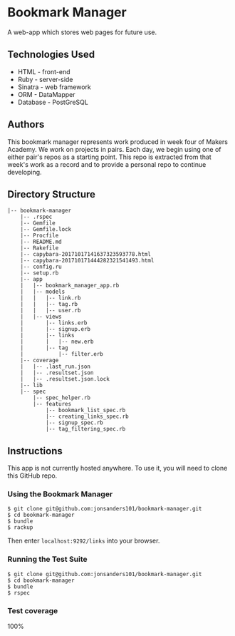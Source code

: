 Bookmark Manager
===============================

A web-app which stores web pages for future use.

## Technologies Used

* HTML - front-end
* Ruby - server-side
* Sinatra - web framework
* ORM - DataMapper
* Database - PostGreSQL

## Authors

This bookmark manager represents work produced in week four of Makers Academy. We work on projects in pairs. Each day, we begin using one of either pair's repos as a starting point. This repo is extracted from that week's work as a record and to provide a personal repo to continue developing.

## Directory Structure

```
|-- bookmark-manager
    |-- .rspec
    |-- Gemfile
    |-- Gemfile.lock
    |-- Procfile
    |-- README.md
    |-- Rakefile
    |-- capybara-20171017141637323593778.html
    |-- capybara-201710171444282321541493.html
    |-- config.ru
    |-- setup.rb
    |-- app
    |   |-- bookmark_manager_app.rb
    |   |-- models
    |   |   |-- link.rb
    |   |   |-- tag.rb
    |   |   |-- user.rb
    |   |-- views
    |       |-- links.erb
    |       |-- signup.erb
    |       |-- links
    |       |   |-- new.erb
    |       |-- tag
    |           |-- filter.erb
    |-- coverage
    |   |-- .last_run.json
    |   |-- .resultset.json
    |   |-- .resultset.json.lock
    |-- lib
    |-- spec
        |-- spec_helper.rb
        |-- features
            |-- bookmark_list_spec.rb
            |-- creating_links_spec.rb
            |-- signup_spec.rb
            |-- tag_filtering_spec.rb
```

## Instructions

This app is not currently hosted anywhere. To use it, you will need to clone this GitHub repo.

### Using the Bookmark Manager

```
$ git clone git@github.com:jonsanders101/bookmark-manager.git
$ cd bookmark-manager
$ bundle
$ rackup
```
Then enter `localhost:9292/links` into your browser.

### Running the Test Suite

```
$ git clone git@github.com:jonsanders101/bookmark-manager.git
$ cd bookmark-manager
$ bundle
$ rspec
```

### Test coverage

100%
